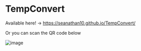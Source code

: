 # TempConvert

Available here! -> https://seanathan10.github.io/TempConvert/

Or you can scan the QR code below

![image](https://user-images.githubusercontent.com/38306929/125699687-cb1545ef-4ecf-4812-8f70-18e110edba84.png)
